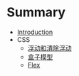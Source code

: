 # Summary

* [Introduction](README.md)
* CSS
    * [浮动和清除浮动](./css/float.md)
    * [盒子模型](./css/box.md)
    * [Flex](./css/flex.md)
